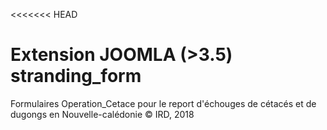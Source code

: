 <<<<<<< HEAD
# Extension JOOMLA (>3.5) stranding_form 
Formulaires Operation_Cetace pour le report d'échouges de cétacés et de dugongs en Nouvelle-calédonie
© IRD, 2018

